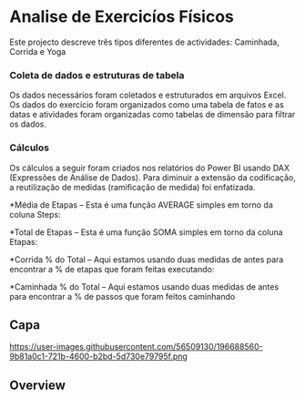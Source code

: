 # Analise de Exercicíos Físicos

Este projecto descreve três tipos diferentes de actividades: Caminhada, Corrida e Yoga

### Coleta de dados e estruturas de tabela
Os dados necessários foram coletados e estruturados em arquivos Excel. 
Os dados do exercício foram organizados como uma tabela de fatos e as datas e atividades 
foram organizadas como tabelas de dimensão para filtrar os dados.

### Cálculos
Os cálculos a seguir foram criados nos relatórios do Power BI usando DAX (Expressões de Análise de Dados). 
Para diminuir a extensão da codificação, a reutilização de medidas (ramificação de medida) foi enfatizada.

*Média de Etapas – Esta é uma função AVERAGE simples em torno da coluna Steps:

*Total de Etapas – Esta é uma função SOMA simples em torno da coluna Etapas:

*Corrida % do Total – Aqui estamos usando duas medidas de antes para encontrar a % de etapas que foram feitas executando:

*Caminhada % do Total – Aqui estamos usando duas medidas de antes para encontrar a % de passos que foram feitos caminhando

## Capa
https://user-images.githubusercontent.com/56509130/196688560-9b81a0c1-721b-4600-b2bd-5d730e79795f.png

## Overview



